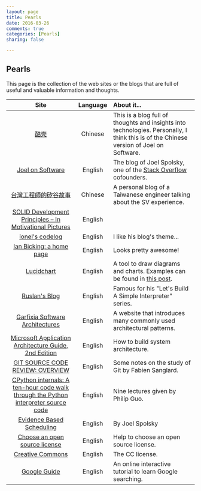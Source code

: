 ```yaml
---
layout: page
title: Pearls
date: 2016-03-26
comments: true
categories: [Pearls]
sharing: false

---
```


## Pearls

This page is the collection of the web sites or the blogs that are full of useful and valuable information and thoughts.

| Site | Language | About it... |
|:----:|:--------:|:-----------|
|[酷壳](http://coolshell.cn/)| Chinese | This is a blog full of thoughts and insights into technologies. Personally, I think this is of the Chinese version of Joel on Software. |
| [Joel on Software](http://www.joelonsoftware.com/) | English | The blog of Joel Spolsky, one of the [Stack Overflow](http://stackoverflow.com/) cofounders. |
|[台灣工程師的矽谷故事](http://winston-zh.attlin.com/)| Chinese | A personal blog of a Taiwanese engineer talking about the SV experience.|
|[SOLID Development Principles – In Motivational Pictures](https://lostechies.com/derickbailey/2009/02/11/solid-development-principles-in-motivational-pictures/)| English | |
|[ionel's codelog](https://blog.ionelmc.ro/)| English | I like his blog's theme... |
|[Ian Bicking: a home page](http://www.ianbicking.org/)| English | Looks pretty awesome! |
|[Lucidchart](https://www.lucidchart.com/)| English | A tool to draw diagrams and charts. Examples can be found in [this post](https://blog.ionelmc.ro/2015/02/09/understanding-python-metaclasses/). |
|[Ruslan's Blog](https://ruslanspivak.com/)| English | Famous for his "Let's Build A Simple Interpreter" series. |
|[Garfixia Software Architectures](http://www.dossier-andreas.net/software_architecture/)| English | A website that introduces many commonly used architectural patterns. |
|[Microsoft Application Architecture Guide, 2nd Edition](https://msdn.microsoft.com/en-us/library/ff650706.aspx)| English | How to build system architecture. |
| [GIT SOURCE CODE REVIEW: OVERVIEW](http://fabiensanglard.net/git_code_review/) | English | Some notes on the study of Git by Fabien Sanglard. |
| [CPython internals: A ten-hour code walk through the Python interpreter source code](http://pgbovine.net/cpython-internals.htm) | English | Nine lectures given by Philip Guo. |
| [Evidence Based Scheduling](http://www.joelonsoftware.com/items/2007/10/26.html) | English | By Joel Spolsky |
| [Choose an open source license](http://choosealicense.com/) | English | Help to choose an open source license. |
| [Creative Commons](https://creativecommons.org/) | English | The CC license. |
| [Google Guide](http://www.googleguide.com/) | English | An online interactive tutorial to learn Google searching. |
